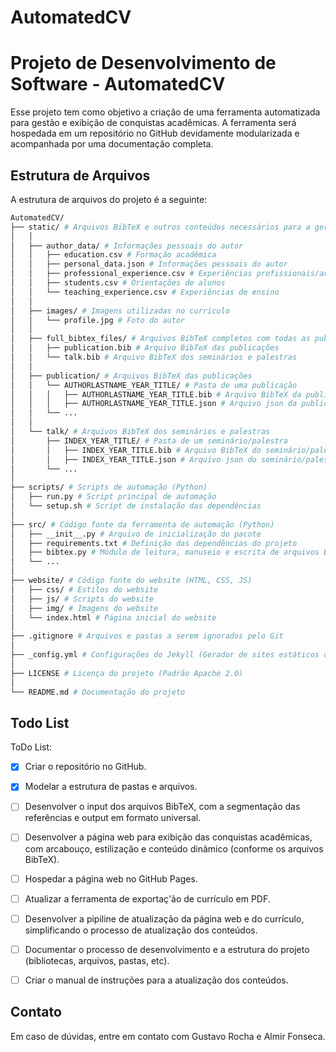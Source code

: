 # AutomatedCV

# Projeto de Desenvolvimento de Software - AutomatedCV

Esse projeto tem como objetivo a criação de uma ferramenta automatizada para gestão e exibição de conquistas acadêmicas. A ferramenta será hospedada em um repositório no GitHub devidamente modularizada e acompanhada por uma documentação completa.

## Estrutura de Arquivos

A estrutura de arquivos do projeto é a seguinte:

```bash
AutomatedCV/
├── static/ # Arquivos BibTeX e outros conteúdos necessários para a geração do currículo
│   │
│   ├── author_data/ # Informações pessoais do autor
│   │   ├── education.csv # Formação acadêmica
│   │   ├── personal_data.json # Informações pessoais do autor
│   │   ├── professional_experience.csv # Experiências profissionais/acadêmicas
│   │   ├── students.csv # Orientações de alunos
│   │   └── teaching_experience.csv # Experiências de ensino
│   │
│   ├── images/ # Imagens utilizadas no currículo
│   │   └── profile.jpg # Foto do autor
│   │
│   ├── full_bibtex_files/ # Arquivos BibTeX completos com todas as publicações e seminários
│   │   ├── publication.bib # Arquivo BibTeX das publicações
│   │   └── talk.bib # Arquivo BibTeX dos seminários e palestras
│   │
│   ├── publication/ # Arquivos BibTeX das publicações
│   │   └── AUTHORLASTNAME_YEAR_TITLE/ # Pasta de uma publicação
│   │   │   ├── AUTHORLASTNAME_YEAR_TITLE.bib # Arquivo BibTeX da publicação
│   │   │   ├── AUTHORLASTNAME_YEAR_TITLE.json # Arquivo json da publicação
│   │   └── ...
│   │
│   └── talk/ # Arquivos BibTeX dos seminários e palestras
│       ├── INDEX_YEAR_TITLE/ # Pasta de um seminário/palestra
│       │   ├── INDEX_YEAR_TITLE.bib # Arquivo BibTeX do seminário/palestra
│       │   ├── INDEX_YEAR_TITLE.json # Arquivo json do seminário/palestra
│       └── ...
│
├── scripts/ # Scripts de automação (Python)
│   ├── run.py # Script principal de automação
│   └── setup.sh # Script de instalação das dependências
│
├── src/ # Código fonte da ferramenta de automação (Python)
│   ├── __init__.py # Arquivo de inicialização do pacote
│   ├── requirements.txt # Definição das dependências do projeto
│   ├── bibtex.py # Módulo de leitura, manuseio e escrita de arquivos BibTeX
│   └── ...
│
├── website/ # Código fonte do website (HTML, CSS, JS)
│   ├── css/ # Estilos do website
│   ├── js/ # Scripts do website
│   ├── img/ # Imagens do website
│   └── index.html # Página inicial do website
│
├── .gitignore # Arquivos e pastas a serem ignorados pelo Git
│
├── _config.yml # Configurações do Jekyll (Gerador de sites estáticos do GitHub Pages)
│
├── LICENSE # Licença do projeto (Padrão Apache 2.0)
│
└── README.md # Documentação do projeto
```

## Todo List

ToDo List:

- [x] Criar o repositório no GitHub.

- [x] Modelar a estrutura de pastas e arquivos.

- [ ] Desenvolver o input dos arquivos BibTeX, com a segmentação das referências e output em formato universal.

- [ ] Desenvolver a página web para exibição das conquistas acadêmicas, com arcabouço, estilização e conteúdo dinâmico (conforme os arquivos BibTeX).

- [ ] Hospedar a página web no GitHub Pages.

- [ ] Atualizar a ferramenta de exportaç'ão de currículo em PDF.

- [ ] Desenvolver a pipiline de atualização da página web e do currículo, simplificando o processo de atualização dos conteúdos.

- [ ] Documentar o processo de desenvolvimento e a estrutura do projeto (bibliotecas, arquivos, pastas, etc).

- [ ] Criar o manual de instruções para a atualização dos conteúdos.

## Contato

Em caso de dúvidas, entre em contato com Gustavo Rocha e Almir Fonseca.
